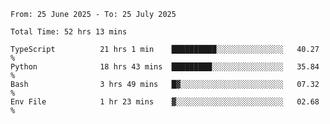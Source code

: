 <!--START_SECTION:waka-->

```abap
From: 25 June 2025 - To: 25 July 2025

Total Time: 52 hrs 13 mins

TypeScript          21 hrs 1 min    ██████████░░░░░░░░░░░░░░░   40.27 %
Python              18 hrs 43 mins  █████████░░░░░░░░░░░░░░░░   35.84 %
Bash                3 hrs 49 mins   █▓░░░░░░░░░░░░░░░░░░░░░░░   07.32 %
Env File            1 hr 23 mins    ▓░░░░░░░░░░░░░░░░░░░░░░░░   02.68 %
```

<!--END_SECTION:waka-->
